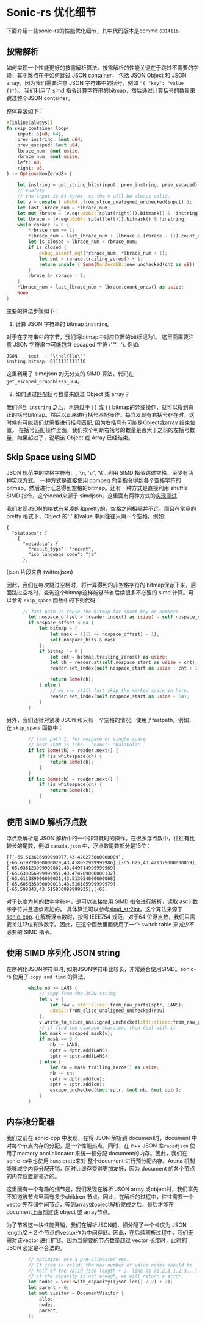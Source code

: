 # Sonic-rs 优化细节

下面介绍一些sonic-rs的性能优化细节，其中代码版本是commit `631411b`. 

## 按需解析

如何实现一个性能更好的按需解析算法。按需解析的性能关键在于跳过不需要的字段，其中难点在于如何跳过 JSON container， 包括 JSON Object 和 JSON array，因为我们需要注意 JSON 字符串中的括号，例如 `"{ "key": "value {}"}`。 我们利用了 simd 指令计算字符串的bitmap，然后通过计算括号的数量来跳过整个JSON container。

整体算法如下：

```rs
#[inline(always)]
fn skip_container_loop(
    input: &[u8; 64],
    prev_instring: &mut u64,
    prev_escaped: &mut u64,
    lbrace_num: &mut usize,
    rbrace_num: &mut usize,
    left: u8,
    right: u8,
) -> Option<NonZeroU8> {
    
    let instring = get_string_bits(input, prev_instring, prev_escaped);
    // #Safety
    // the input is 64 bytes, so the v will be always valid.
    let v = unsafe { u8x64::from_slice_unaligned_unchecked(input) };
    let last_lbrace_num = *lbrace_num;
    let mut rbrace = (v.eq(u8x64::splat(right))).bitmask() & !instring;
    let lbrace = (v.eq(u8x64::splat(left))).bitmask() & !instring;
    while rbrace != 0 {
        *rbrace_num += 1;
        *lbrace_num = last_lbrace_num + (lbrace & (rbrace - 1)).count_ones() as usize;
        let is_closed = lbrace_num < rbrace_num;
        if is_closed {
            debug_assert_eq!(*rbrace_num, *lbrace_num + 1);
            let cnt = rbrace.trailing_zeros() + 1;
            return unsafe { Some(NonZeroU8::new_unchecked(cnt as u8)) };
        }
        rbrace &= rbrace - 1;
    }
    *lbrace_num = last_lbrace_num + lbrace.count_ones() as usize;
    None
}
```

主要的算法步骤如下：
1. 计算 JSON 字符串的 bitmap `instring`。

对于在字符串中的字节，我们将bitmap中对应位置的bit标记为1。 这里面需要注意 JSON 字符串中可能包含 escaped 字符 ('"', '\'). 例如:
```
JSON    text  : "\\hel{}lo\""
insting bitmap: 0111111111110 
```

这里利用了 simdjson 的无分支的 SIMD 算法，代码在 `get_escaped_branchless_u64`。

2. 如何通过匹配括号数量来跳过 Object 或 array？

我们得到 `instring` 之后，再通过于 `[]` 或 `{}` bitmap的异或操作，就可以得到真正的括号bitmap。然后以此来进行括号匹配操作。每当发现有右括号存在时，这时候有可能我们就需要进行括号匹配, 因为右括号有可能是Object或array 结束位置。
在括号匹配操作里面，我们挨个判断右括号的数量是否大于之前的左括号数量，如果超过了，说明该 Object 或 Array 已经结束。

## Skip Space using SIMD

JSON 规范中的空格字符有: ` `, `\n`, '\r', '\t`. 利用 SIMD 指令跳过空格，至少有两种实现方式。
一种方式是直接使用 compeq 向量指令得到各个空格字符的 bitmap，然后进行汇总得到空格的bitmap。还有一种方式是直接利用 shuffle SIMD 指令，这个idead来源于 simdjson。这里面有两种方式的[实现测试](https://github.com/liuq19/simdstr/blob/main/examples/shuffle/bm_shuffle.cpp).

我们发现JSON的格式有紧凑的和pretty的，空格之间相隔并不远。而且在常见的 pretty 格式下，Object 的':' 和value 中间往往只隔一个空格。例如:
```
{
  "statuses": [
    {
      "metadata": {
        "result_type": "recent",
        "iso_language_code": "ja"
      },
```
(json 片段来自 twitter.json)

因此，我们在每次跳过空格时，将计算得到的非空格字符的 bitmap保存下来，后面跳过空格时，查询这个bitmap这样能够节省后续很多不必要的 simd 计算。可以参考 `skip_space` 函数中的下列代码：
```rs
      // fast path 2: reuse the bitmap for short key or numbers
        let nospace_offset = (reader.index() as isize) - self.nospace_start;
        if nospace_offset < 64 {
            let bitmap = {
                let mask = !((1 << nospace_offset) - 1);
                self.nospace_bits & mask
            };
            if bitmap != 0 {
                let cnt = bitmap.trailing_zeros() as usize;
                let ch = reader.at(self.nospace_start as usize + cnt);
                reader.set_index(self.nospace_start as usize + cnt + 1);

                return Some(ch);
            } else {
                // we can still fast skip the marked space in here.
                reader.set_index(self.nospace_start as usize + 64);
            }
        }
```

另外，我们还针对紧凑 JSON 和只有一个空格的情况，使用了fastpath。例如， 在 `skip_space` 函数中：
```rs
        // fast path 1: for nospace or single space
        // most JSON is like ` "name": "balabala" `
        if let Some(ch) = reader.next() {
            if !is_whitespace(ch) {
                return Some(ch);
            }
        }
        if let Some(ch) = reader.next() {
            if !is_whitespace(ch) {
                return Some(ch);
            }
        }
```

## 使用 SIMD 解析浮点数

浮点数解析是 JSON 解析中的一个非常耗时的操作。在很多浮点数中，往往有比较长的尾数，例如 `canada.json` 中，浮点数尾数部分是15位：
```
[[[-65.613616999999977,43.420273000000009],[-65.619720000000029,43.418052999999986],[-65.625,43.421379000000059],[-65.636123999999882,43.449714999999969],[-65.633056999999951,43.474709000000132],[-65.611389000000031,43.513054000000068],[-65.605835000000013,43.516105999999979],[-65.598343,43.515830999999935],[-65.
```


对于长度为16的数字字符串，是可以直接使用 SIMD 指令进行解析，读取 ascii 数字字符并且逐步累加的。 具体算法可以参考‎[simd_str2int](https://github.com/cloudwego/sonic-rs/blob/main/src/util/arch/x86_64.rs#L115)。这个算法来源于 [sonic-cpp](https://github.com/bytedance/sonic-cpp/blob/master/include/sonic/internal/arch/sse/str2int.h). 在解析浮点数时，按照 IEEE754 规范，对于64 位浮点数，我们只需要关注17位有效数字。因此，在这个函数里面使用了一个 switch table 来减少不必要的 SIMD 指令。


## 使用 SIMD 序列化 JSON string

在序列化JSON字符串时, 如果JSON字符串比较长，非常适合使用SIMD。sonic-rs 使用了 `copy and find` 的算法。

```rs
        while nb >= LANS {
            // copy from the JSON string
            let v = {
                let raw = std::slice::from_raw_parts(sptr, LANS);
                u8x32::from_slice_unaligned_unchecked(raw)
            };
            v.write_to_slice_unaligned_unchecked(std::slice::from_raw_parts_mut(dptr, LANS));
            // if find the esacped charater, then deal with it
            let mask = escaped_mask(v);
            if mask == 0 {
                nb -= LANS;
                dptr = dptr.add(LANS);
                sptr = sptr.add(LANS);
            } else {
                let cn = mask.trailing_zeros() as usize;
                nb -= cn;
                dptr = dptr.add(cn);
                sptr = sptr.add(cn);
                escape_unchecked(&mut sptr, &mut nb, &mut dptr);
            }
        }
```

## 内存池分配器

我们之前在 sonic-cpp 中发现，在将 JSON 解析到 document时，document 中对每个节点内存的分配，是一个性能热点，同时，在 c++ JSON 库`rapidjson` 使用了memory pool allocator 来统一预分配 document的内存。因此，我们在sonic-rs中也使用 `bump` crate来对 整个document 进行预分配内存。Arena 机制能够减少内存分配开销，同时让缓存变得更加友好，因为 document 的各个节点的内存位置是邻近的。

这里面有一个有趣的细节是，我们发现在解析 JSON array 或object时，我们事先不知道该节点里面有多少children 节点。因此，在解析的过程中，往往需要一个vector先存储中间节点，等到array或object解析完成之后，最后才能在document上面创建该 object 或 array节点。

 为了节省这一块性能开销，我们在解析JSON前，预分配了一个长度为 JSON length/2 + 2 个节点的vector作为中间存储。因此，在后续解析过程中，我们无需对该vector 进行扩容。因为当需要的节点数量超过 vector 长度时，此时的 JSON 必定是不合法的。

```rs
        // optimize: use a pre-allocated vec.
        // If json is valid, the max number of value nodes should be
        // half of the valid json length + 2. like as [1,2,3,1,2,3...]
        // if the capacity is not enough, we will return a error.
        let nodes = Vec::with_capacity((json.len() / 2) + 2);
        let parent = 0;
        let mut visitor = DocumentVisitor {
            alloc,
            nodes,
            parent,
        };
```

